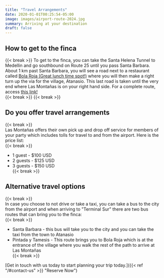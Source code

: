 ```yaml
---
title: "Travel Arrangements"
date: 2020-01-01T00:25:54-05:00
image: images/airport-route-2024.jpg
summary: Arriving at your destination  
draft: false
---
```


## How to get to the finca  
{{< break >}}
To get to the finca, you can take the Santa Helena Tunnel to Medellin and go southbound on Route 25 until you pass Santa Barbara.  About 1 km past Santa Barbara, you will see a road next to a restaurant called [Bola Roja (Great lunch time spot!)](https://www.google.com/maps/place/Estadero+Bola+Roja/@5.8618994,-75.5586217,17z) where you will then make a right turn up the via for the village, Atanasio. This last road is taken until the very end where Las Montañas is on your right hand side. For a complete route, access [this link!](https://onthegomap.com/s/oo78i3g9)   
{{< break >}}
{{< break >}}  

## Do you offer travel arrangements     
{{< break >}}  
Las Montañas offers their own pick up and drop off service for members of your party which includes tolls for travel to and from the airport.  Here is the price list:    
{{< break >}}  
- 1 guest - $100 USD  
- 2 guests - $125 USD  
- 3 guests - $150 USD  
{{< break >}}  
  
## Alternative travel options    
{{< break >}}  
In case you choose to not drive or take a taxi, you can take a bus to the city from the airport and when arriving to "Terminal Sur" there are two bus routes that can bring you to the finca:  
{{< break >}}  
- Santa Barbara - this bus will take you to the city and you can take the taxi from the town to Atanasio  
- Pintada y Tamesis - This route brings you to Bola Roja which is at the entrance of the village where you walk the rest of the path to arrive at Las Montañas   
{{< break >}}  

  
[Get in touch with us today to start planning your trip today.]({{< ref "/#contact-us" >}} "Reserve Now")


